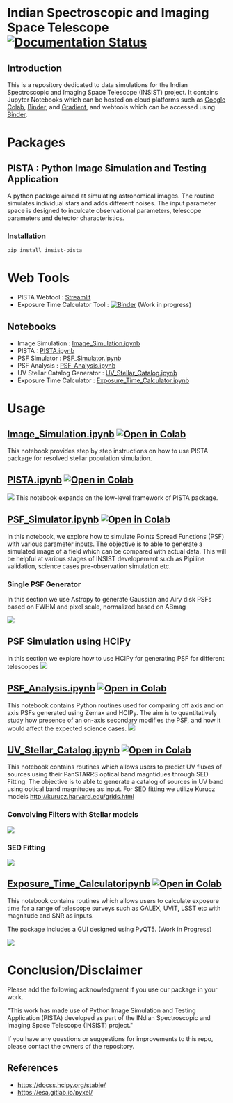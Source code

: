 # Indian Spectroscopic and Imaging Space Telescope [![Documentation Status](https://readthedocs.org/projects/insist/badge/?version=latest)](https://insist.readthedocs.io/en/latest/?badge=latest)

## Introduction

This is a repository dedicated to data simulations for the Indian Spectroscopic and Imaging Space Telescope (INSIST) project. It contains Jupyter Notebooks which can be hosted on cloud platforms such as [Google Colab](https://colab.research.google.com/notebooks/intro.ipynb?utm_source=scs-index), [Binder](https://mybinder.org/), and [Gradient](https://gradient.run/notebooks), and webtools which can be accessed using [Binder](https://mybinder.org/).

# Packages
## PISTA : Python Image Simulation and Testing Application
A python package aimed at simulating astronomical images. The routine simulates individual stars and adds different noises. The input parameter space is designed to inculcate observational parameters, telescope parameters and detector characteristics.


### Installation
```
pip install insist-pista
```

# Web Tools
* PISTA Webtool                 : [Streamlit](https://jack3690-insist-webtools-pista-webtool-d79yxm.streamlitapp.com/)
* Exposure Time Calculator Tool : [![Binder](https://mybinder.org/badge_logo.svg)](https://mybinder.org/v2/gh/Jack3690/INSIST/main?urlpath=%2Fvoila%2Frender%2FExposure_Time_Calculator_Tool.ipynb%3Fvoila-theme%3Ddark) (Work in progress)

 
## Notebooks

* Image Simulation             : [Image_Simulation.ipynb](https://github.com/Jack3690/INSIST/blob/main/notebooks/Image_Simulation.ipynb)
* PISTA                        : [PISTA.ipynb](https://github.com/Jack3690/INSIST/blob/main/notebooks/PISTA.ipynb)
* PSF Simulator                : [PSF_Simulator.ipynb](https://github.com/Jack3690/INSIST/blob/main/notebooks/PSF_Simulator.ipynb)
* PSF Analysis                 : [PSF_Analysis.ipynb](https://github.com/Jack3690/INSIST/blob/main/notebooks/PSF_Analysis.ipynb)
* UV Stellar Catalog Generator : [UV_Stellar_Catalog.ipynb](https://github.com/Jack3690/INSIST/blob/main/notebooks/UV_Stellar_Catalog.ipynb)
* Exposure Time Calculator     : [Exposure_Time_Calculator.ipynb](https://github.com/Jack3690/INSIST/blob/main/notebooks/Exposure_Time_Calculator)

# Usage

## [Image_Simulation.ipynb](https://github.com/Jack3690/INSIST/blob/main/notebooks/Image_Simulation.ipynb) [![Open in Colab](https://colab.research.google.com/assets/colab-badge.svg)](https://colab.research.google.com/github/Jack3690/INSIST/blob/main/notebooks/Image_Simulation.ipynb)

This notebook provides step by step instructions on how to use PISTA package for resolved stellar population simulation.

## [PISTA.ipynb](https://github.com/Jack3690/INSIST/blob/main/notebooks/PISTA.ipynb) [![Open in Colab](https://colab.research.google.com/assets/colab-badge.svg)](https://colab.research.google.com/github/Jack3690/INSIST/blob/main/notebooks/PISTA.ipynb)

![](https://github.com/Jack3690/INSIST/blob/main/docs/pista_flow.png?raw=True) 
This notebook  expands on the low-level framework of PISTA package. 

## [PSF_Simulator.ipynb](https://github.com/Jack3690/INSIST/blob/main/notebooks/PSF_Simulator.ipynb) [![Open in Colab](https://colab.research.google.com/assets/colab-badge.svg)](https://colab.research.google.com/github/Jack3690/INSIST/blob/main/notebooks/PSF_Simulator.ipynb)

In this notebook, we explore how to simulate Points Spread Functions (PSF) with various parameter inputs. The objective is to able to generate a simulated image of a field which can be compared with actual data. This will be helpful at various stages of INSIST developement such as Pipiline validation, science cases pre-observation simulation etc.

### Single PSF Generator

In this section we use Astropy to generate Gaussian and Airy disk PSFs based on FWHM and pixel scale, normalized based on ABmag

![](https://github.com/Jack3690/INSIST/blob/main/docs/SPG.png?raw=True) 

## PSF Simulation using HCIPy

In this section we explore how to use HCIPy for generating PSF for different telescopes
![](https://github.com/Jack3690/INSIST/blob/main/docs/psf.png?raw=True) 

## [PSF_Analysis.ipynb](https://github.com/Jack3690/INSIST/blob/main/notebooks/PSF_Analysis.ipynb) [![Open in Colab](https://colab.research.google.com/assets/colab-badge.svg)](https://colab.research.google.com/github/Jack3690/INSIST/blob/main/notebooks/PSF_Analysis.ipynb)

This notebook contains Python routines used for comparing off axis and on axis PSFs generated using Zemax and HCIPy. The aim is to quantitatively study how presence of an on-axis secondary modifies the PSF, and how it would affect the expected science cases.
![](https://github.com/Jack3690/INSIST/blob/main/docs/off_axis_vs_on_axis.png?raw=True) 


## [UV_Stellar_Catalog.ipynb](https://github.com/Jack3690/INSIST/blob/main/notebooks/UV_Stellar_Catalog.ipynb) [![Open in Colab](https://colab.research.google.com/assets/colab-badge.svg)](https://colab.research.google.com/github/Jack3690/INSIST/blob/main/notebooks/UV_Stellar_Catalog.ipynb)

This notebook contains routines which allows users to predict UV fluxes of sources using their PanSTARRS optical band magntidues through SED Fitting. The objective is to able to generate a catalog of sources in UV band using optical band magnitudes as input. For SED fitting we utilize Kurucz models http://kurucz.harvard.edu/grids.html

### Convolving Filters with Stellar models
![](./https://github.com/Jack3690/INSIST/blob/main/docs/filter_conv.png?raw=True) 
### SED Fitting
![](https://github.com/Jack3690/INSIST/blob/main/docs/sed_fitting.png?raw=True)

## [Exposure_Time_Calculatoripynb](https://github.com/Jack3690/INSIST/blob/main/notebooks/Exposure_Time_Calculator.ipynb) [![Open in Colab](https://colab.research.google.com/assets/colab-badge.svg)](https://colab.research.google.com/github/Jack3690/INSIST/blob/main/notebooks/Exposure_Time_Calculator)

This notebook contains routines which allows users to calculate exposure time for a range of telescope surveys such as GALEX, UVIT, LSST etc with magnitude and SNR as inputs.

The package includes a GUI designed using PyQT5. (Work in Progress)

![](https://github.com/Jack3690/INSIST/blob/main/docs/PISTA.png?raw=True) 
# Conclusion/Disclaimer

Please add the following acknowledgment if you use our package in your work.

"This work has made use of Python Image Simulation and Testing Application (PISTA) developed as part of the INdian Spectroscopic and Imaging Space Telescope (INSIST) project."

If you have any questions or suggestions for improvements to this repo,
please contact the owners of the repository.


## References
* https://docss.hcipy.org/stable/
* https://esa.gitlab.io/pyxel/
